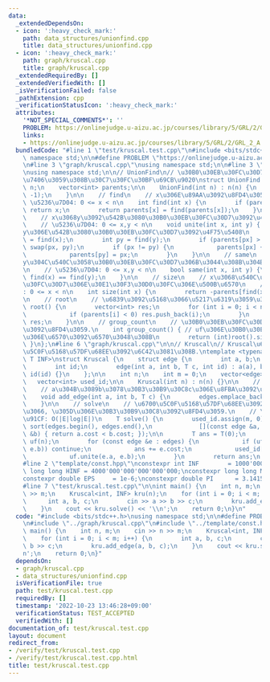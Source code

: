 ```yaml
---
data:
  _extendedDependsOn:
  - icon: ':heavy_check_mark:'
    path: data_structures/unionfind.cpp
    title: data_structures/unionfind.cpp
  - icon: ':heavy_check_mark:'
    path: graph/kruscal.cpp
    title: graph/kruscal.cpp
  _extendedRequiredBy: []
  _extendedVerifiedWith: []
  _isVerificationFailed: false
  _pathExtension: cpp
  _verificationStatusIcon: ':heavy_check_mark:'
  attributes:
    '*NOT_SPECIAL_COMMENTS*': ''
    PROBLEM: https://onlinejudge.u-aizu.ac.jp/courses/library/5/GRL/2/GRL_2_A
    links:
    - https://onlinejudge.u-aizu.ac.jp/courses/library/5/GRL/2/GRL_2_A
  bundledCode: "#line 1 \"test/kruscal.test.cpp\"\n#include <bits/stdc++.h>\nusing\
    \ namespace std;\n\n#define PROBLEM \"https://onlinejudge.u-aizu.ac.jp/courses/library/5/GRL/2/GRL_2_A\"\
    \n#line 3 \"graph/kruscal.cpp\"\nusing namespace std;\n\n#line 3 \"data_structures/unionfind.cpp\"\
    \nusing namespace std;\n\n// UnionFind\n// \u30B0\u30EB\u30FC\u30D7\u3092\u7BA1\
    \u7406\u3059\u308B\u30C7\u30FC\u30BF\u69CB\u9020\nstruct UnionFind {\n    int\
    \ n;\n    vector<int> parents;\n\n    UnionFind(int n) : n(n) {\n        parents.assign(n,\
    \ -1);\n    }\n\n    // find\n    // x\u306E\u89AA\u3092\u8FD4\u3059.\n    //\
    \ \u5236\u7D04: 0 <= x < n\n    int find(int x) {\n        if (parents[x] < 0)\
    \ return x;\n        return parents[x] = find(parents[x]);\n    }\n\n    // unite\n\
    \    // x\u3068y\u3092\u542B\u3080\u30B0\u30EB\u30FC\u30D7\u3092\u4F75\u5408\n\
    \    // \u5236\u7D04: 0 <= x,y < n\n    void unite(int x, int y) { // x\u3068\
    y\u306E\u542B\u3080\u30B0\u30EB\u30FC\u30D7\u3092\u4F75\u5408\n        int px\
    \ = find(x);\n        int py = find(y);\n        if (parents[px] > parents[py])\
    \ swap(px, py);\n        if (px != py) {\n            parents[px] += parents[py];\n\
    \            parents[py] = px;\n        }\n    }\n\n    // same\n    // x\u3068\
    y\u304C\u540C\u3058\u30B0\u30EB\u30FC\u30D7\u306B\u3044\u308B\u304B\u5224\u5B9A\
    \n    // \u5236\u7D04: 0 <= x,y < n\n    bool same(int x, int y) {\n        return\
    \ find(x) == find(y);\n    }\n\n    // size\n    // x\u3068\u540C\u3058\u30B0\u30EB\
    \u30FC\u30D7\u306E\u30E1\u30F3\u30D0\u30FC\u306E\u500B\u6570\n    // \u5236\u7D04\
    : 0 <= x < n\n    int size(int x) {\n        return -parents[find(x)];\n    }\n\
    \n    // root\n    // \u6839\u3092\u5168\u3066\u5217\u6319\u3059\u308B\n    vector<int>\
    \ root() {\n        vector<int> res;\n        for (int i = 0; i < n; i++) {\n\
    \            if (parents[i] < 0) res.push_back(i);\n        }\n        return\
    \ res;\n    }\n\n    // group_count\n    // \u30B0\u30EB\u30FC\u30D7\u306E\u6570\
    \u3092\u8FD4\u3059.\n    int group_count() { // uf\u306E\u30B0\u30EB\u30FC\u30D7\
    \u306E\u6570\u3092\u6570\u3048\u308B\n        return (int)root().size();\n   \
    \ }\n};\n#line 6 \"graph/kruscal.cpp\"\n\n// Kruscal\n// Kruscal\u6CD5\u3067\u6700\
    \u5C0F\u5168\u57DF\u68EE\u3092\u6C42\u3081\u308B.\ntemplate <typename T, const\
    \ T INF>\nstruct Kruscal {\n    struct edge {\n        int a, b;\n        T cost;\n\
    \        int id;\n        edge(int a, int b, T c, int id) : a(a), b(b), cost(c),\
    \ id(id) {}\n    };\n\n    int n;\n    int m = 0;\n    vector<edge> edges;\n \
    \   vector<int> used_id;\n\n    Kruscal(int n) : n(n) {}\n\n    // add_edge\n\
    \    // a\u304B\u3089b\u3078\u30B3\u30B9\u30C8c\u306E\u8FBA\u3092\u5F35\u308B\n\
    \    void add_edge(int a, int b, T c) {\n        edges.emplace_back(a, b, c, m++);\n\
    \    }\n\n    // solve\n    // \u6700\u5C0F\u5168\u57DF\u68EE\u3092\u6C42\u3081\
    \u3066, \u305D\u306E\u30B3\u30B9\u30C8\u3092\u8FD4\u3059.\n    // \u8A08\u7B97\
    \u91CF: O(|E|log|E|)\n    T solve() {\n        used_id.assign(m, 0);\n       \
    \ sort(edges.begin(), edges.end(),\n             [](const edge &a, const edge\
    \ &b) { return a.cost < b.cost; });\n\n        T ans = T(0);\n        UnionFind\
    \ uf(n);\n        for (const edge &e : edges) {\n            if (uf.same(e.a,\
    \ e.b)) continue;\n            ans += e.cost;\n            used_id[e.id] = 1;\n\
    \            uf.unite(e.a, e.b);\n        }\n        return ans;\n    }\n};\n\
    #line 2 \"template/const.hpp\"\nconstexpr int INF        = 1000'000'000;\nconstexpr\
    \ long long HINF = 4000'000'000'000'000'000;\nconstexpr long long MOD  = 998244353;\n\
    constexpr double EPS     = 1e-6;\nconstexpr double PI      = 3.14159265358979;\n\
    #line 7 \"test/kruscal.test.cpp\"\n\nint main() {\n    int n, m;\n    cin >> n\
    \ >> m;\n    Kruscal<int, INF> kru(n);\n    for (int i = 0; i < m; i++) {\n  \
    \      int a, b, c;\n        cin >> a >> b >> c;\n        kru.add_edge(a, b, c);\n\
    \    }\n    cout << kru.solve() << '\\n';\n    return 0;\n}\n"
  code: "#include <bits/stdc++.h>\nusing namespace std;\n\n#define PROBLEM \"https://onlinejudge.u-aizu.ac.jp/courses/library/5/GRL/2/GRL_2_A\"\
    \n#include \"../graph/kruscal.cpp\"\n#include \"../template/const.hpp\"\n\nint\
    \ main() {\n    int n, m;\n    cin >> n >> m;\n    Kruscal<int, INF> kru(n);\n\
    \    for (int i = 0; i < m; i++) {\n        int a, b, c;\n        cin >> a >>\
    \ b >> c;\n        kru.add_edge(a, b, c);\n    }\n    cout << kru.solve() << '\\\
    n';\n    return 0;\n}"
  dependsOn:
  - graph/kruscal.cpp
  - data_structures/unionfind.cpp
  isVerificationFile: true
  path: test/kruscal.test.cpp
  requiredBy: []
  timestamp: '2022-10-23 13:46:28+09:00'
  verificationStatus: TEST_ACCEPTED
  verifiedWith: []
documentation_of: test/kruscal.test.cpp
layout: document
redirect_from:
- /verify/test/kruscal.test.cpp
- /verify/test/kruscal.test.cpp.html
title: test/kruscal.test.cpp
---
```

